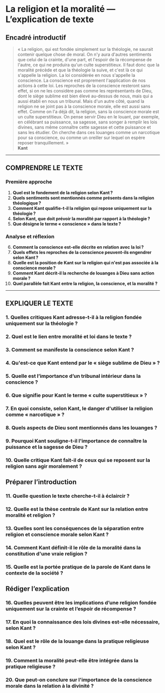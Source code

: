 # La religion et la moralité — L’explication de texte

## Encadré introductif
> « La religion, qui est fondée simplement sur la théologie, ne saurait contenir quelque chose de moral. On n'y aura d'autres sentiments que celui de la crainte, d'une part, et l'espoir de la récompense de l'autre, ce qui ne produira qu'un culte superstitieux. Il faut donc que la moralité précède et que la théologie la suive, et c'est là ce qui s'appelle la religion. La loi considérée en nous s'appelle la conscience. La conscience est proprement l'application de nos actions à cette loi. Les reproches de la conscience resteront sans effet, si on ne les considère pas comme les représentants de Dieu, dont le siège sublime est bien élevé au-dessus de nous, mais qui a aussi établi en nous un tribunal. Mais d'un autre côté, quand la religion ne se joint pas à la conscience morale, elle est aussi sans effet. Comme on l'a déjà dit, la religion, sans la conscience morale est un culte superstitieux. On pense servir Dieu en le louant, par exemple, en célébrant sa puissance, sa sagesse, sans songer à remplir les lois divines, sans même connaître cette sagesse et cette puissance et sans les étudier. On cherche dans ces louanges comme un narcotique pour sa conscience, ou comme un oreiller sur lequel on espère reposer tranquillement. »  
> **Kant**

---

## COMPRENDRE LE TEXTE

### Première approche

1. **Quel est le fondement de la religion selon Kant ?**  
2. **Quels sentiments sont mentionnés comme présents dans la religion théologique ?**  
3. **Comment Kant qualifie-t-il la religion qui repose uniquement sur la théologie ?**  
4. **Selon Kant, que doit prévoir la moralité par rapport à la théologie ?**  
5. **Que désigne le terme « conscience » dans le texte ?**  

### Analyse et réflexion

6. **Comment la conscience est-elle décrite en relation avec la loi ?**  
7. **Quels effets les reproches de la conscience peuvent-ils engendrer selon Kant ?**  
8. **Quelle est la position de Kant sur la religion qui n'est pas associée à la conscience morale ?**  
9. **Comment Kant décrit-il la recherche de louanges à Dieu sans action morale ?**  
10. **Quel parallèle fait Kant entre la religion, la conscience, et la moralité ?**  

---

## EXPLIQUER LE TEXTE

### 1. Quelles critiques Kant adresse-t-il à la religion fondée uniquement sur la théologie ?  
### 2. Quel est le lien entre moralité et loi dans le texte ?  
### 3. Comment se manifeste la conscience selon Kant ?  
### 4. Qu'est-ce que Kant entend par le « siège sublime de Dieu » ?  
### 5. Quelle est l’importance d’un tribunal intérieur dans la conscience ?  

### 6. Que signifie pour Kant le terme « culte superstitieux » ?  
### 7. En quoi consiste, selon Kant, le danger d'utiliser la religion comme « narcotique » ?  
### 8. Quels aspects de Dieu sont mentionnés dans les louanges ?  
### 9. Pourquoi Kant souligne-t-il l'importance de connaître la puissance et la sagesse de Dieu ?  
### 10. Quelle critique Kant fait-il de ceux qui se reposent sur la religion sans agir moralement ?  

## Préparer l’introduction

### 11. Quelle question le texte cherche-t-il à éclaircir ?  
### 12. Quelle est la thèse centrale de Kant sur la relation entre moralité et religion ?  
### 13. Quelles sont les conséquences de la séparation entre religion et conscience morale selon Kant ?  
### 14. Comment Kant définit-il le rôle de la moralité dans la constitution d'une vraie religion ?  
### 15. Quelle est la portée pratique de la parole de Kant dans le contexte de la société ?  

## Rédiger l’explication

### 16. Quelles peuvent être les implications d’une religion fondée uniquement sur la crainte et l’espoir de récompense ?  
### 17. En quoi la connaissance des lois divines est-elle nécessaire, selon Kant ?  
### 18. Quel est le rôle de la louange dans la pratique religieuse selon Kant ?  
### 19. Comment la moralité peut-elle être intégrée dans la pratique religieuse ?  
### 20. Que peut-on conclure sur l'importance de la conscience morale dans la relation à la divinité ?  